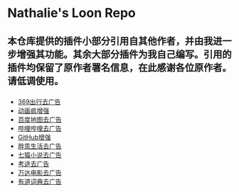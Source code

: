 # Nathalie's Loon Repo
## 本仓库提供的插件小部分引用自其他作者，并由我进一步增强其功能。其余大部分插件为我自己编写。引用的插件均保留了原作者署名信息，在此感谢各位原作者。请低调使用。
###
- <a href="https://www.nsloon.com/openloon/import?plugin=https://raw.githubusercontent.com/Nathalie-Annis/Loon/refs/heads/main/Plugin/369cx.plugin">369出行去广告</a>
- <a href="https://www.nsloon.com/openloon/import?plugin=https://raw.githubusercontent.com/Nathalie-Annis/Loon/refs/heads/main/Plugin/bahamut.plugin">动画疯增强</a>
- <a href="https://www.nsloon.com/openloon/import?plugin=https://raw.githubusercontent.com/Nathalie-Annis/Loon/refs/heads/main/Plugin/baidumap.plugin">百度地图去广告</a>
- <a href="https://www.nsloon.com/openloon/import?plugin=https://raw.githubusercontent.com/Nathalie-Annis/Loon/refs/heads/main/Plugin/bilibili.plugin">哔哩哔哩去广告</a>
- <a href="https://www.nsloon.com/openloon/import?plugin=https://raw.githubusercontent.com/Nathalie-Annis/Loon/refs/heads/main/Plugin/github.plugin">GitHub增强</a>
- <a href="https://www.nsloon.com/openloon/import?plugin=https://raw.githubusercontent.com/Nathalie-Annis/Loon/refs/heads/main/Plugin/qiekj.plugin">胖乖生活去广告</a>
- <a href="https://www.nsloon.com/openloon/import?plugin=https://raw.githubusercontent.com/Nathalie-Annis/Loon/refs/heads/main/Plugin/qimao.plugin">七猫小说去广告</a>
- <a href="https://www.nsloon.com/openloon/import?plugin=https://raw.githubusercontent.com/Nathalie-Annis/Loon/refs/heads/main/Plugin/tutusouti.plugin">考途去广告</a>
- <a href="https://www.nsloon.com/openloon/import?plugin=https://raw.githubusercontent.com/Nathalie-Annis/Loon/refs/heads/main/Plugin/wandafilm.plugin">万达电影去广告</a>
- <a href="https://www.nsloon.com/openloon/import?plugin=https://raw.githubusercontent.com/Nathalie-Annis/Loon/refs/heads/main/Plugin/youdaodict.plugin">有道词典去广告</a>